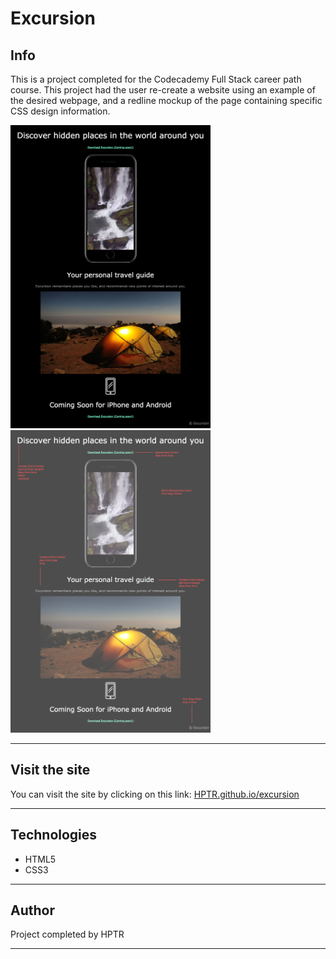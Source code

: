 # Excursion

## Info
This is a project completed for the Codecademy Full Stack career path course. This project had the user re-create a website using an example of the desired webpage, and a redline mockup of the page containing specific CSS design information.

<img src="resources/img/excursion_page.webp" width="320" height="484.5">
<img src="resources/img/excursion_redline.webp" width="320" height="484.5">

***

## Visit the site

You can visit the site by clicking on this link: <a target="_blank" href="https://hptr.github.io/excursion">HPTR.github.io/excursion</a>

***

## Technologies

* HTML5
* CSS3

***

## Author

Project completed by HPTR

***
